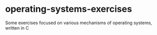 # operating-systems-exercises
Some exercises focused on various mechanisms of operating systems, written in C 

